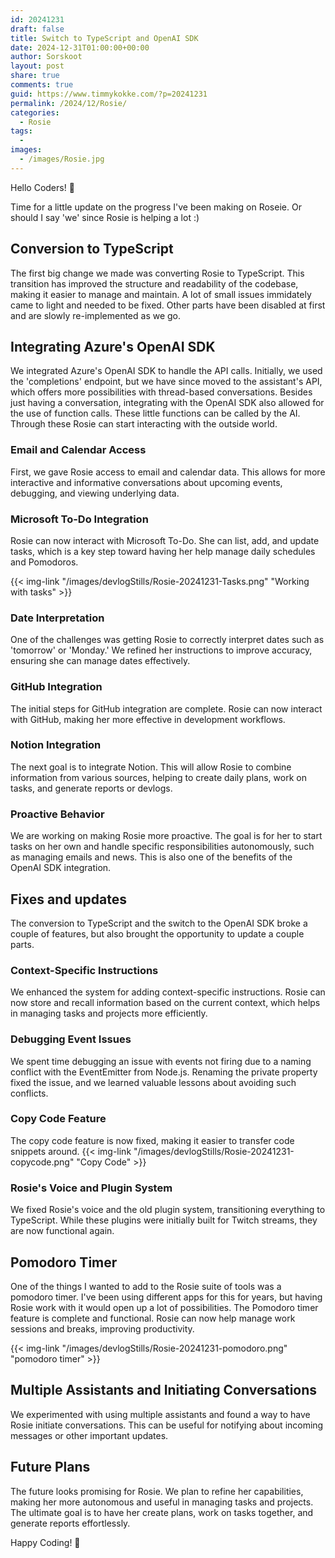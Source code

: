 ```yaml
---
id: 20241231
draft: false
title: Switch to TypeScript and OpenAI SDK
date: 2024-12-31T01:00:00+00:00
author: Sorskoot
layout: post
share: true
comments: true
guid: https://www.timmykokke.com/?p=20241231
permalink: /2024/12/Rosie/
categories:
  - Rosie
tags:
  - 
images:
  - /images/Rosie.jpg
---
```


Hello Coders! 👾

Time for a little update on the progress I've been making on Roseie. Or should I say 'we' since Rosie is helping a lot :)

## Conversion to TypeScript
The first big change we made was converting Rosie to TypeScript. This transition has improved the structure and readability of the codebase, making it easier to manage and maintain. A lot of small issues immidately came to light and needed to be fixed. Other parts have been disabled at first and are slowly re-implemented as we go.

## Integrating Azure's OpenAI SDK
We integrated Azure's OpenAI SDK to handle the API calls. Initially, we used the 'completions' endpoint, but we have since moved to the assistant's API, which offers more possibilities with thread-based conversations. Besides just having a conversation, integrating with the OpenAI SDK also allowed for the use of function calls. These little functions can be called by the AI. Through these Rosie can start interacting with the outside world. 

### Email and Calendar Access
First, we gave Rosie access to email and calendar data. This allows for more interactive and informative conversations about upcoming events, debugging, and viewing underlying data.

### Microsoft To-Do Integration
Rosie can now interact with Microsoft To-Do. She can list, add, and update tasks, which is a key step toward having her help manage daily schedules and Pomodoros.

{{< img-link "/images/devlogStills/Rosie-20241231-Tasks.png" "Working with tasks" >}}

### Date Interpretation
One of the challenges was getting Rosie to correctly interpret dates such as 'tomorrow' or 'Monday.' We refined her instructions to improve accuracy, ensuring she can manage dates effectively.

### GitHub Integration
The initial steps for GitHub integration are complete. Rosie can now interact with GitHub, making her more effective in development workflows.

### Notion Integration
The next goal is to integrate Notion. This will allow Rosie to combine information from various sources, helping to create daily plans, work on tasks, and generate reports or devlogs.

### Proactive Behavior
We are working on making Rosie more proactive. The goal is for her to start tasks on her own and handle specific responsibilities autonomously, such as managing emails and news. This is also one of the benefits of the OpenAI SDK integration.

## Fixes and updates
The conversion to TypeScript and the switch to the OpenAI SDK broke a couple of features, but also brought the opportunity to update a couple parts. 

### Context-Specific Instructions
We enhanced the system for adding context-specific instructions. Rosie can now store and recall information based on the current context, which helps in managing tasks and projects more efficiently.

### Debugging Event Issues
We spent time debugging an issue with events not firing due to a naming conflict with the EventEmitter from Node.js. Renaming the private property fixed the issue, and we learned valuable lessons about avoiding such conflicts.

### Copy Code Feature
The copy code feature is now fixed, making it easier to transfer code snippets around.
{{< img-link "/images/devlogStills/Rosie-20241231-copycode.png" "Copy Code" >}}


### Rosie's Voice and Plugin System
We fixed Rosie's voice and the old plugin system, transitioning everything to TypeScript. While these plugins were initially built for Twitch streams, they are now functional again.

## Pomodoro Timer
One of the things I wanted to add to the Rosie suite of tools was a pomodoro timer. I've been using different apps for this for years, but having Rosie work with it would open up a lot of possibilities. The Pomodoro timer feature is complete and functional. Rosie can now help manage work sessions and breaks, improving productivity.

{{< img-link "/images/devlogStills/Rosie-20241231-pomodoro.png" "pomodoro timer" >}}

## Multiple Assistants and Initiating Conversations
We experimented with using multiple assistants and found a way to have Rosie initiate conversations. This can be useful for notifying about incoming messages or other important updates.

## Future Plans
The future looks promising for Rosie. We plan to refine her capabilities, making her more autonomous and useful in managing tasks and projects. The ultimate goal is to have her create plans, work on tasks together, and generate reports effortlessly.

Happy Coding! 🚀


